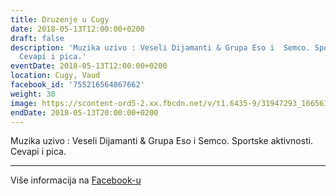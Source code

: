 ```yaml
---
title: Druzenje u Cugy
date: 2018-05-13T12:00:00+0200
draft: false
description: 'Muzika uzivo : Veseli Dijamanti & Grupa Eso i  Semco. Sportske aktivnosti.
  Cevapi i pica.'
eventDate: 2018-05-13T12:00:00+0200
location: Cugy, Vaud
facebook_id: '755216564867662'
weight: 30
image: https://scontent-ord5-2.xx.fbcdn.net/v/t1.6435-9/31947293_1665614486867697_1159691004425535488_n.jpg?_nc_cat=104&ccb=1-7&_nc_sid=9e60e4&_nc_ohc=0GHFOCn6vBcQ7kNvwGeGeQf&_nc_oc=AdmLQ-21klae03dQXPdey0jSyk2FVXd7cPVEIe0iJ2alaweLDvb5I1FxEPgCq7VgQL4&_nc_zt=23&_nc_ht=scontent-ord5-2.xx&edm=ABTKTjYEAAAA&_nc_gid=6R7OqBqrvyZ9jgR4kRhVUQ&oh=00_AfV19nlm_a_wVORxBARmjupVE_JgAjsdf-NEYsnt4CJM3A&oe=68CDE45A
endDate: 2018-05-13T20:00:00+0200
---
```


Muzika uzivo : Veseli Dijamanti & Grupa Eso i  Semco. Sportske aktivnosti. Cevapi i pica.

---

Više informacija na [Facebook-u](https://facebook.com/events/755216564867662)